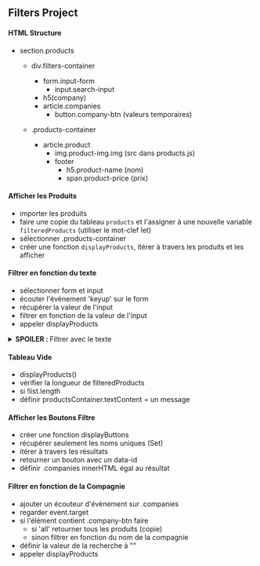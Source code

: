 ## Filters Project

#### HTML Structure

- section.products

  - div.filters-container

    - form.input-form
      - input.search-input
    - h5(company)
    - article.companies
      - button.company-btn (valeurs temporaires)

  - .products-container
    - article.product
      - img.product-img.img (src dans products.js)
      - footer
        - h5.product-name (nom)
        - span.product-price (prix)

#### Afficher les Produits

- importer les produits
- faire une copie du tableau `products` et l'assigner à une nouvelle variable `filteredProducts` (utiliser le mot-clef let)
- sélectionner .products-container
- créer une fonction `displayProducts`, itérer à travers les produits et les afficher

#### Filtrer en fonction du texte

- sélectionner form et input
- écouter l'évènement 'keyup' sur le form
- récupérer la valeur de l'input
- filtrer en fonction de la valeur de l'input
- appeler displayProducts

<details>
<summary><b>SPOILER : </b> Filtrer avec le texte</summary>

```js
// Text Filter
const form = document.querySelector('.input-form');
const searchInput = document.querySelector('.search-input');

form.addEventListener('keyup', () => {
  const inputValue = searchInput.value.toLowercase();

  filteredProducts = products.filter((product) => {
    return product.title.toLowerCase().includes(inputValue);
  });

  displayProducts();
});
```

</details>

#### Tableau Vide

- displayProducts()
- vérifier la longueur de filteredProducts
- si !list.length
- définir productsContainer.textContent = un message

#### Afficher les Boutons Filtre

- créer une fonction displayButtons
- récupérer seulement les noms uniques (Set)
- itérer à travers les résultats
- retourner un bouton avec un data-id
- définir .companies innerHTML égal au résultat

#### Filtrer en fonction de la Compagnie

- ajouter un écouteur d'évènement sur .companies
- regarder event.target
- si l'élément contient .company-btn faire
  - si 'all' retourner tous les produits (copie)
  - sinon filtrer en fonction du nom de la compagnie
- définir la valeur de la recherche à ""
- appeler displayProducts
